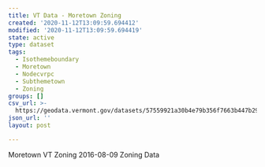 ```yaml
---
title: VT Data - Moretown Zoning
created: '2020-11-12T13:09:59.694412'
modified: '2020-11-12T13:09:59.694419'
state: active
type: dataset
tags:
  - Isothemeboundary
  - Moretown
  - Nodecvrpc
  - Subthemetown
  - Zoning
groups: []
csv_url: >-
  https://geodata.vermont.gov/datasets/57559921a30b4e79b356f7663b447b29_0.csv?outSR=%7B%22latestWkid%22%3A3857%2C%22wkid%22%3A102100%7D
json_url: ''
layout: post

---
```

Moretown VT Zoning 2016-08-09 Zoning Data
